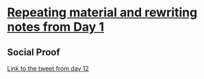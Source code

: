 # [Repeating material and rewriting notes from Day 1](../001/001-readme.md)

## Social Proof
[Link to the tweet from day 12](https://twitter.com/dlenda_cloud/status/1408543249325772804?s=20)